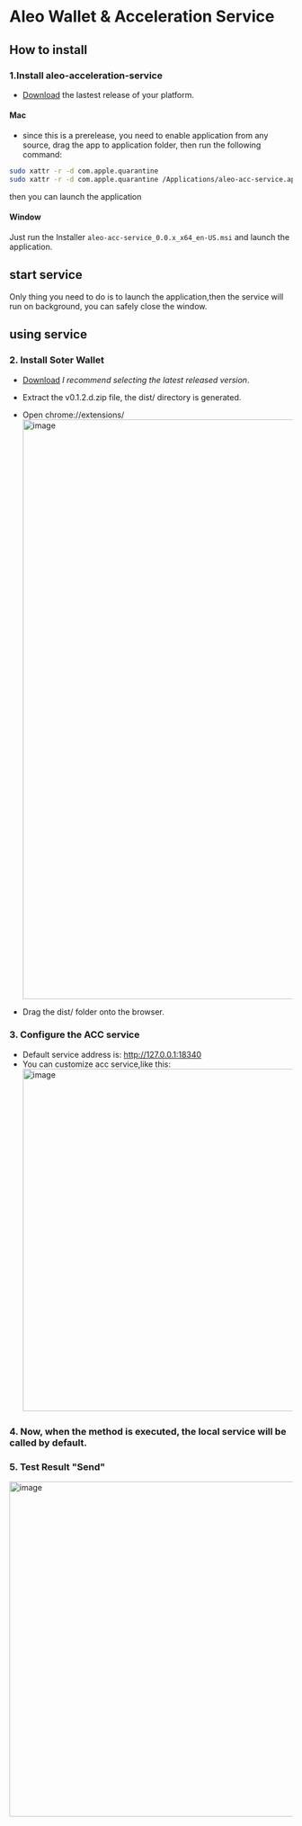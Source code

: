 # Aleo Wallet & Acceleration Service

## How to install

### 1.Install aleo-acceleration-service
- [Download](https://github.com/Aleo123Dev/aleo-acceleration-service/releases) the lastest release of your platform.

#### Mac
- since this is a prerelease, you need to enable application from any source, drag the app to application folder, then run the following command:

```bash
sudo xattr -r -d com.apple.quarantine
sudo xattr -r -d com.apple.quarantine /Applications/aleo-acc-service.app
```

then you can launch the application

#### Window

Just run the Installer `aleo-acc-service_0.0.x_x64_en-US.msi` and launch the application.

## start service

Only thing you need to do is to launch the application,then the service will run on background, you can safely close the window.

## using service

### 2. Install Soter Wallet
- [Download](https://github.com/aleoweb123/soter_aleo_wallet/releases)  *I recommend selecting the latest released version*.

- Extract the v0.1.2.d.zip file, the dist/ directory is generated.
- Open chrome://extensions/
  <img width="1031" alt="image" src="https://github.com/Aleo123Dev/aleo-acceleration-service/assets/123852645/7b316dcd-3ca3-4a25-b4f3-267daccea056">
- Drag the dist/ folder onto the browser.

### 3. Configure the ACC service
- Default service address is: http://127.0.0.1:18340
- You can customize acc service,like this:
  <img width="609" alt="image" src="https://github.com/Aleo123Dev/aleo-acceleration-service/assets/123852645/d7309727-200e-464a-a761-f34032a00269">

### 4. Now, when the method is executed, the local service will be called by default.

### 5. Test Result "Send"
  <img width="596" alt="image" src="https://github.com/Aleo123Dev/aleo-acceleration-service/assets/123852645/c1b255e4-1a65-44b6-bf70-8d680207176b">
